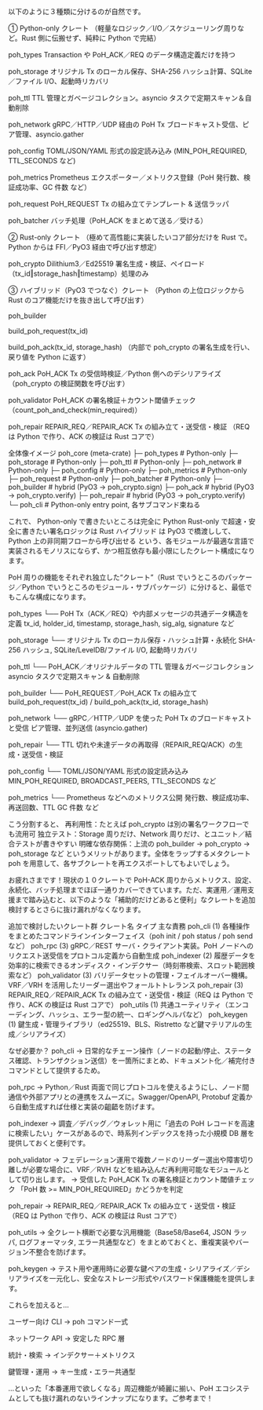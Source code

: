以下のように３種類に分けるのが自然です。

① Python-only クレート
（軽量なロジック／I/O／スケジューリング周りなど。Rust 側に伝搬せず、純粋に Python で完結）

poh_types
Transaction や PoH_ACK／REQ のデータ構造定義だけを持つ

poh_storage
オリジナル Tx のローカル保存、SHA-256 ハッシュ計算、SQLite／ファイル I/O、起動時リカバリ

poh_ttl
TTL 管理とガベージコレクション。asyncio タスクで定期スキャン＆自動削除

poh_network
gRPC／HTTP／UDP 経由の PoH Tx ブロードキャスト受信、ピア管理、asyncio.gather

poh_config
TOML/JSON/YAML 形式の設定読み込み (MIN_POH_REQUIRED, TTL_SECONDS など)

poh_metrics
Prometheus エクスポーター／メトリクス登録（PoH 発行数、検証成功率、GC 件数 など）

poh_request
PoH_REQUEST Tx の組み立てテンプレート & 送信ラッパ

poh_batcher
バッチ処理（PoH_ACK をまとめて送る／受ける）

② Rust-only クレート
（極めて高性能に実装したいコア部分だけを Rust で。Python からは FFI／PyO3 経由で呼び出す想定）

poh_crypto
Dilithium3／Ed25519 署名生成・検証、ペイロード（tx_id‖storage_hash‖timestamp）処理のみ

③ ハイブリッド（PyO3 でつなぐ）クレート
（Python の上位ロジックから Rust のコア機能だけを抜き出して呼び出す）

poh_builder

build_poh_request(tx_id)

build_poh_ack(tx_id, storage_hash)
（内部で poh_crypto の署名生成を行い、戻り値を Python に返す）

poh_ack
PoH_ACK Tx の受信時検証／Python 側へのデシリアライズ
（poh_crypto の検証関数を呼び出す）

poh_validator
PoH_ACK の署名検証＋カウント閾値チェック（count_poh_and_check(min_required)）

poh_repair
REPAIR_REQ／REPAIR_ACK Tx の組み立て・送受信・検証
（REQ は Python で作り、ACK の検証は Rust コアで）

全体像イメージ
poh_core (meta-crate)
├─ poh_types         # Python-only
├─ poh_storage       # Python-only
├─ poh_ttl           # Python-only
├─ poh_network       # Python-only
├─ poh_config        # Python-only
├─ poh_metrics       # Python-only
├─ poh_request       # Python-only
├─ poh_batcher       # Python-only
├─ poh_builder       # hybrid (PyO3 → poh_crypto.sign)
├─ poh_ack           # hybrid (PyO3 → poh_crypto.verify)
├─ poh_repair        # hybrid (PyO3 → poh_crypto.verify)
└─ poh_cli           # Python-only entry point, 各サブコマンド束ねる

これで、
Python-only で書きたいところは完全に Python
Rust-only で超速・安全に書きたい署名ロジックは Rust
ハイブリッド は PyO3 で橋渡しして、Python 上の非同期フローから呼び出せる
という、各モジュールが最適な言語で実装されるモノリスにならず、かつ相互依存も最小限にしたクレート構成になります。



PoH 周りの機能をそれぞれ独立した“クレート”（Rust でいうところのパッケージ／Python でいうところのモジュール・サブパッケージ）に分けると、最低でもこんな構成になります。

poh_types
└── PoH Tx（ACK／REQ）や内部メッセージの共通データ構造を定義
tx_id, holder_id, timestamp, storage_hash, sig_alg, signature など

poh_storage
└── オリジナル Tx のローカル保存・ハッシュ計算・永続化
SHA-256 ハッシュ, SQLite/LevelDB/ファイル I/O, 起動時リカバリ

poh_ttl
└── PoH_ACK／オリジナルデータの TTL 管理＆ガベージコレクション
asyncio タスクで定期スキャン & 自動削除

poh_builder
└── PoH_REQUEST／PoH_ACK Tx の組み立て
build_poh_request(tx_id) / build_poh_ack(tx_id, storage_hash)

poh_network
└── gRPC／HTTP／UDP を使った PoH Tx のブロードキャストと受信
ピア管理、並列送信 (asyncio.gather)

poh_repair
└── TTL 切れや未達データの再取得（REPAIR_REQ/ACK）の生成・送受信・検証

poh_config
└── TOML/JSON/YAML 形式の設定読み込み
MIN_POH_REQUIRED, BROADCAST_PEERS, TTL_SECONDS など

poh_metrics
└── Prometheus などへのメトリクス公開
発行数、検証成功率、再送回数、TTL GC 件数 など

こう分割すると、
再利用性：たとえば poh_crypto は別の署名ワークフローでも流用可
独立テスト：Storage 周りだけ、Network 周りだけ、とユニット／結合テストが書きやすい
明確な依存関係：上流の poh_builder → poh_crypto → poh_storage など
というメリットがあります。全体をラップするメタクレート poh を用意して、各サブクレートを再エクスポートしてもよいでしょう。



お疲れさまです！現状の１０クレートで PoH-ACK 周りからメトリクス、設定、永続化、バッチ処理までほぼ一通りカバーできています。ただ、実運用／運用支援まで踏み込むと、以下のような「補助的だけどあると便利」なクレートを追加検討するとさらに抜け漏れがなくなります。

追加で検討したいクレート群
クレート名	タイプ	主な責務
poh_cli	(1)	各種操作をまとめたコマンドラインインターフェイス（poh init / poh status / poh send など）
poh_rpc	(3)	gRPC／REST サーバ・クライアント実装。PoH ノードへのリクエスト送受信をプロトコル定義から自動生成
poh_indexer	(2)	履歴データを効率的に検索できるオンディスク・インデクサー（時刻帯検索、スロット範囲検索など）
poh_validator	(3)	バリデータセットの管理・フェイルオーバー機構。VRF／VRH を活用したリーダー選出やフォールトトレランス
poh_repair  (3) REPAIR_REQ／REPAIR_ACK Tx の組み立て・送受信・検証（REQ は Python で作り、ACK の検証は Rust コアで）
poh_utils	(1)	共通ユーティリティ（エンコーディング、ハッシュ、エラー型の統一、ロギングヘルパなど）
poh_keygen	(1)	鍵生成・管理ライブラリ（ed25519、BLS、Ristretto など鍵マテリアルの生成／シリアライズ）

なぜ必要か？
poh_cli
→ 日常的なチェーン操作（ノードの起動/停止、ステータス確認、トランザクション送信）を一箇所にまとめ、ドキュメント化／補完付きコマンドとして提供するため。

poh_rpc
→ Python／Rust 両面で同じプロトコルを使えるようにし、ノード間通信や外部アプリとの連携をスムーズに。Swagger/OpenAPI, Protobuf 定義から自動生成すれば仕様と実装の齟齬を防げます。

poh_indexer
→ 調査／デバッグ／ウォレット用に「過去の PoH レコードを高速に検索したい」ケースがあるので、時系列インデックスを持った小規模 DB 層を提供しておくと便利です。

poh_validator
→ フェデレーション運用で複数ノードのリーダー選出や障害切り離しが必要な場合に、VRF／RVH などを組み込んだ再利用可能なモジュールとして切り出します。
→ 受信した PoH_ACK Tx の署名検証とカウント閾値チェック
「PoH 数 >= MIN_POH_REQUIRED」かどうかを判定

poh_repair
→ REPAIR_REQ／REPAIR_ACK Tx の組み立て・送受信・検証
（REQ は Python で作り、ACK の検証は Rust コアで）

poh_utils
→ 全クレート横断で必要な汎用機能（Base58/Base64, JSON ラッパ, ログフォーマッタ, エラー共通型など）をまとめておくと、重複実装やバージョン不整合を防げます。

poh_keygen
→ テスト用や運用時に必要な鍵ペアの生成・シリアライズ／デシリアライズを一元化し、安全なストレージ形式やパスワード保護機能を提供します。

これらを加えると…

ユーザー向け CLI → poh コマンド一式

ネットワーク API → 安定した RPC 層

統計・検索 → インデクサー＋メトリクス

鍵管理・運用 → キー生成・エラー共通型

…といった「本番運用で欲しくなる」周辺機能が綺麗に揃い、PoH エコシステムとしても抜け漏れのないラインナップになります。ご参考まで！

